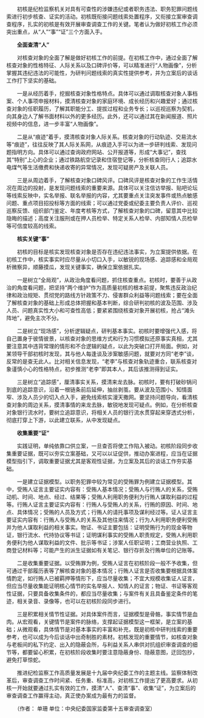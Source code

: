 　　初核是纪检监察机关对具有可查性的涉嫌违纪或者职务违法、职务犯罪问题线索进行初步核查、证实的活动。初核既衔接问题线索处置程序，又衔接立案审查调查程序，扎实的初核是有效开展审查调查工作的关键。笔者认为做好初核工作必须突出重点，从“人”“事”“证”三个方面入手。

　　**全面查清“人”**

　　对核查对象的全面了解是做好初核工作的前提。在初核工作中，通过全面了解核查对象的性格特征、人际关系以及口碑评价等，可以精准进行“人物画像”，分析掌握其违纪违法的可能性，为研判问题线索的真实性提供参考，并为立案后的谈话工作打下坚实的基础。

　　一是从经历着手，挖掘核查对象性格特点。具体可以通过调取核查对象人事档案、个人事项申报材料，摸清核查对象的家庭环境、成长经历和兴趣爱好；通过核查对象的任职履历，了解其职能分工、提拔过程和业务专长；以巡视巡察为契机，向其身边人了解书面材料以外的更多经历。此外，还可以通过其在新闻报道、照片视频中的信息，进一步丰富“人物画像”。

　　二是从“痕迹”着手，摸清核查对象人际关系。核查对象的行动轨迹、交易流水等“痕迹”，往往反映了其人际关系网，从痕迹入手可以为进一步研判线索、发现问题指明方向。具体可以通过查询政府网站、公开报道等，形成“大事记”，查找其“特别”上心的企业；通过铁路航空记录和住宿登记等，分析核查同行人；追踪水电煤气等生活缴费和快递收寄的异常情况，发现可疑房产及关联人员。

　　三是从周边着手，了解核查对象口碑风评。口碑风评是核查对象的工作生活情况在周边的投射，是发现问题线索的重要来源。具体可以关注信访举报、贴吧论坛等线索反映中，实名举报、联名举报的内容，尤其要重点关注突发事件或热点敏感问题、重点项目招投标等方面的线索；可以通过党委或纪委主要负责人评价、巡视巡察反馈、组织部门鉴定、年度考核等方式，了解核查对象的口碑，留意其中比较隐晦的描述；高度关注服刑或在押人员检举、特定关系人检举、内部知情人员检举等可信度较高的线索。

　　**核实关键“事”**

　　初核的目标是核实发现核查对象是否存在违纪违法事实，为立案提供依据。在初核工作中，核实事实时应尽量从小切口入手，以敏锐的现场感、追踪感和全局观析微察异，顺藤摸瓜，发现关键事实，确保立案依据扎实。

　　一是树立“全局观”，从政治角度看问题，抓住核查重点。初核时，要善于从政治的角度看问题，把坚持“两个维护”作为高质量初核的根本前提，聚焦违反政治纪律和政治规矩、贯彻党的路线方针政策不力、侵害群众利益等问题线索；要在全面了解核查对象的基础上形成总体把握和基本判断，综合研判初核的波及范围、涉及人员、问题真实性大小和可查性高低；要紧紧围绕核查对象开展初核，抢占“滩头阵地”，避免主次不分。

　　二是树立“现场感”，分析逻辑疑点，研判基本事实。初核时要增强代入感，将自己置身于彼情彼景，以核查对象的思维方式和行为习惯模拟还原事实真相，尤其要注意其中违背常理的情形和不合逻辑的疑点，以此为突破口打开局面。例如，对某领导干部初核时发现，其与他人每逢谈及涉案敏感问题，就要对方同“老李”谈，反常的是查无此人。比对相关信息发现，“老李”与核查对象轨迹重合，联系核查对象谨慎小心的性格特点，初步推测“老李”即其本人，其后该推测得到证实。

　　三是树立“追踪感”，厘清事实关系，摸清来龙去脉。初核时，要有打破砂锅问到底的追踪意识，沿着一根链条前后延伸，抽丝剥茧。要从波及范围小、知情面窄、涉及人员少的切入点入手，避免线索核实漫天撒网。要坚持问题导向，看清核查对象的周边关系，摸清事情的来龙去脉，敏锐地发现可疑点。例如，在分析核查对象银行流水时，要树立追踪意识，将相关人员的银行流水贯穿起来穿透式分析，彻底打穿上下游，以此建立联系，从中发现疑点。

　　**收集重要“证”**

　　实践证明，单纯依靠口供立案，一旦查否将使工作陷入被动。初核阶段同步收集重要证据，既可以夯实立案基础，又可以以证促供，推动办案进程，应当在证据模型指引下，调取重要证据尤其是客观性证据，为立案及其后的谈话工作夯实基础。

　　一是建立证据模型。以职务犯罪中较为常见的受贿罪为例建立证据模型。其中，受贿人证言主要证实内容有：受贿人基本情况；受贿人与行贿人的关系，受贿动机、时间、地点、经过、结果等；受贿人利用职务便利为行贿人谋取利益的过程等。行贿人证言主要证实内容有：行贿人与受贿人的关系，行贿的原因、时间、地点、具体情况；受贿的人员及方式；行贿人的请托事项及谋利经过等。证人证言主要证实内容有：行贿人与受贿人的关系及其他往来情况；行为人利用职务便利受贿并为他人谋取利益的相关事实。物证、书证主要包括：证明受贿行为的现金等物证，银行流水、代持协议等书证；证明谋利事实的受贿人职责规定，受贿人利用职务便利为他人谋取利益的文件、批示等书证；涉案人任职证明；工商营业执照、工商登记材料等；可能产生的派生证据如有关笔记、银行存折及行贿单位的记账等。

　　二是收集重要证据。以受贿罪为例，受贿人证言在初核阶段一般不予收集，但可通过干部履历表等了解核查对象的基本情况；行贿人证言是否收集要根据具体案情酌定，如行贿人已被羁押等情形下，应当尽量收集；不宜大规模收集证人证言，但应当尽量收集能证明核心情节的实名举报人、知情人的证言；物证、书证等客观性证据，只要具备收集条件的，都应当尽量收集；与案件有关且具备鉴定条件的笔迹，相关录音、录像等，也可以在初核阶段同步进行。

　　三是积累相关情节性证据。对具体案件而言，证据模型是骨骼，事实情节是血肉。从宏观看，关键情节是案件的脉络，支撑起证据模型这一框架，是立案的基础；从微观看，具体情节是对基本事实的丰富和补充，既是初核中研判线索的重要参考，也可以成为今后谈话中出奇制胜的素材。初核发现的重要情节，如核查对象与老板间的私下约定、出入的隐蔽会所，与利益关系人串供对抗组织审查调查的细节等，都要留心积累，在初核阶段收集时要注意隐蔽身份、隐蔽意图，迂回包抄，避免打草惊蛇。

　　推进纪检监察工作高质量发展是十九届中央纪委工作的主题主线。监察体制改革后，审查调查工作时间紧、任务重、标准高，对初核工作提出了更高要求。从初核一开始就要通过扎实有效的工作，摸清“人”、查清“事”、收集“证”，为立案后的审查调查工作赢得主动，真正使办案成为最有力的监督。

　　（作者： 单珊 单位：中央纪委国家监委第十五审查调查室）